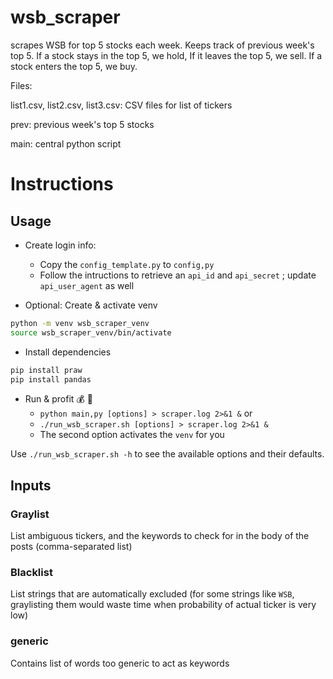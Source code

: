 # wsb_scraper
scrapes WSB for top 5 stocks each week. Keeps track of previous week's top 5. If a stock stays in the top 5, we hold, If it leaves the top 5, we sell. If a stock enters the top 5, we buy.


Files:

list1.csv, list2.csv, list3.csv: CSV files for list of tickers

prev: previous week's top 5 stocks

main: central python script

# Instructions

## Usage

- Create login info:
    - Copy the `config_template.py` to `config,py`
    - Follow the intructions to retrieve an `api_id` and `api_secret` ; update
        `api_user_agent` as well

- Optional: Create & activate venv
```bash
python -m venv wsb_scraper_venv
source wsb_scraper_venv/bin/activate
```

- Install dependencies
```bash
pip install praw
pip install pandas
```

- Run & profit :moneybag: :rocket:
    - `python main,py [options] > scraper.log 2>&1 &`
    or
    - `./run_wsb_scraper.sh [options] > scraper.log 2>&1 &`
    - The second option activates the `venv` for you

Use `./run_wsb_scraper.sh -h` to see the available options and their defaults.

## Inputs

### Graylist

List ambiguous tickers, and the keywords to check for in the body of the posts
(comma-separated list)

### Blacklist

List strings that are automatically excluded (for some strings like `WSB`,
graylisting them would waste time when probability of actual ticker is very low)

### generic

Contains list of words too generic to act as keywords

